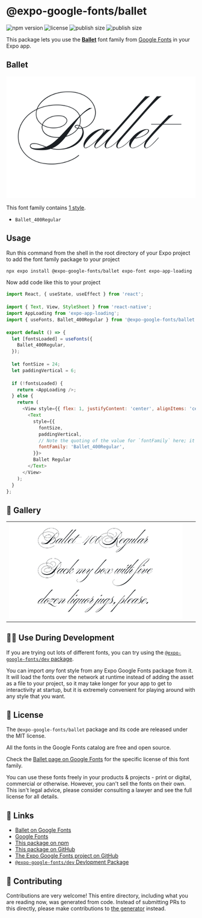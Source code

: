 # @expo-google-fonts/ballet

![npm version](https://flat.badgen.net/npm/v/@expo-google-fonts/ballet)
![license](https://flat.badgen.net/github/license/expo/google-fonts)
![publish size](https://flat.badgen.net/packagephobia/install/@expo-google-fonts/ballet)
![publish size](https://flat.badgen.net/packagephobia/publish/@expo-google-fonts/ballet)

This package lets you use the [**Ballet**](https://fonts.google.com/specimen/Ballet) font family from [Google Fonts](https://fonts.google.com/) in your Expo app.

## Ballet

![Ballet](./font-family.png)

This font family contains [1 style](#-gallery).

- `Ballet_400Regular`

## Usage

Run this command from the shell in the root directory of your Expo project to add the font family package to your project
```sh
npx expo install @expo-google-fonts/ballet expo-font expo-app-loading
```

Now add code like this to your project
```js
import React, { useState, useEffect } from 'react';

import { Text, View, StyleSheet } from 'react-native';
import AppLoading from 'expo-app-loading';
import { useFonts, Ballet_400Regular } from '@expo-google-fonts/ballet';

export default () => {
  let [fontsLoaded] = useFonts({
    Ballet_400Regular,
  });

  let fontSize = 24;
  let paddingVertical = 6;

  if (!fontsLoaded) {
    return <AppLoading />;
  } else {
    return (
      <View style={{ flex: 1, justifyContent: 'center', alignItems: 'center' }}>
        <Text
          style={{
            fontSize,
            paddingVertical,
            // Note the quoting of the value for `fontFamily` here; it expects a string!
            fontFamily: 'Ballet_400Regular',
          }}>
          Ballet Regular
        </Text>
      </View>
    );
  }
};

```

## 🔡 Gallery


||||
|-|-|-|
|![Ballet_400Regular](./Ballet_400Regular.ttf.png)||||


## 👩‍💻 Use During Development

If you are trying out lots of different fonts, you can try using the [`@expo-google-fonts/dev` package](https://github.com/expo/google-fonts/tree/master/font-packages/dev#readme).

You can import *any* font style from any Expo Google Fonts package from it. It will load the fonts
over the network at runtime instead of adding the asset as a file to your project, so it may take longer
for your app to get to interactivity at startup, but it is extremely convenient
for playing around with any style that you want.

## 📖 License

The `@expo-google-fonts/ballet` package and its code are released under the MIT license.

All the fonts in the Google Fonts catalog are free and open source.

Check the [Ballet page on Google Fonts](https://fonts.google.com/specimen/Ballet) for the specific license of this font family.

You can use these fonts freely in your products & projects - print or digital, commercial or otherwise. However, you can't sell the fonts on their own. This isn't legal advice, please consider consulting a lawyer and see the full license for all details.

## 🔗 Links

- [Ballet on Google Fonts](https://fonts.google.com/specimen/Ballet)
- [Google Fonts](https://fonts.google.com/)
- [This package on npm](https://www.npmjs.com/package/@expo-google-fonts/ballet)
- [This package on GitHub](https://github.com/expo/google-fonts/tree/master/font-packages/ballet)
- [The Expo Google Fonts project on GitHub](https://github.com/expo/google-fonts)
- [`@expo-google-fonts/dev` Devlopment Package](https://github.com/expo/google-fonts/tree/master/font-packages/dev)

## 🤝 Contributing

Contributions are very welcome! This entire directory, including what you are reading now, was generated from code. Instead of submitting PRs to this directly, please make contributions to [the generator](https://github.com/expo/google-fonts/tree/master/packages/generator) instead.
